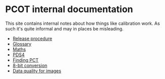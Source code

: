 # PCOT internal documentation

This site contains internal notes about how things like calibration work.
As such it's quite informal and may in places
be misleading.

* [Release procedure](release.md)
* [Glossary](glossary.md)
* [Maths](maths.md)
* [PDS4](pds4.md)
* [Finding PCT](findingPCT.md)
* [8-bit conversion](convert8bit.md)
* [Data quality for images](quality.md)
